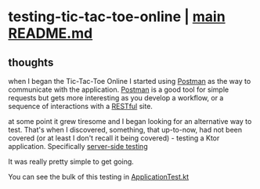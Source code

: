 # testing-tic-tac-toe-online | [main README.md](../../readme.md)

## thoughts
when I began the Tic-Tac-Toe Online I started using [Postman](https://www.postman.com/) as the way to communicate with the application.
[Postman](https://www.postman.com/) is a good tool for simple requests but gets more interesting as you develop a workflow, or a sequence
of interactions with a [RESTful](https://restfulapi.net/) site.

at some point it grew tiresome and I began looking for an alternative way to test. That's when I discovered, something,
that up-to-now, had not been covered (or at least I don't recall it being covered) - testing a Ktor application.
Specifically [server-side testing](https://ktor.io/docs/server-testing.html)

It was really pretty simple to get going.

You can see the bulk of this testing in [ApplicationTest.kt](../../app/src/test/kotlin/tictactoeonline/ApplicationTest.kt)
